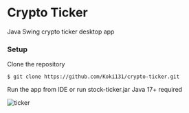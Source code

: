 # Crypto Ticker
Java Swing crypto ticker desktop app

### Setup

Clone the repository

```
$ git clone https://github.com/Koki131/crypto-ticker.git
```

Run the app from IDE or run stock-ticker.jar Java 17+ required

![ticker](https://user-images.githubusercontent.com/123007477/235744064-6ce24728-bb0f-42a1-8b52-cd7cd51b1f7b.png)


